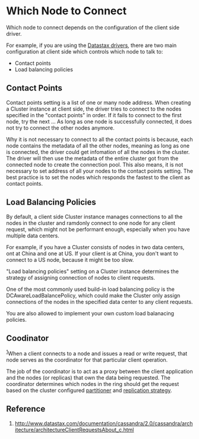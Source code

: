 # Which Node to Connect

Which node to connect depends on the configuration of the client side driver.

For example, if you are using the [Datastax drivers](http://www.datastax.com/download), there are two main configuration at client side which controls which node to talk to:

* Contact points
* Load balancing policies

## Contact Points

Contact points setting is a list of one or many node address. When creating a Cluster instance at client side, the driver tries to connect to the nodes specified in the "contact points" in order. If it fails to connect to the first node, try the next ... As long as one node is successfully connected, it does not try to connect the other nodes anymore.

Why it is not necessary to connect to all the contact points is because, each node contains the metadata of all the other nodes, meaning as long as one is connected, the driver could get infomation of all the nodes in the cluster. The driver will then use the metadata of the entire cluster got from the connected node to create the connection pool. This also means, it is not necessary to set address of all your nodes to the contact points setting. The best practice is to set the nodes which responds the fastest to the client as contact points.

## Load Balancing Policies

By default, a client side Cluster instance manages connections to all the nodes in the cluster and ramdonly connect to one node for any client request, which might not be performant enough, especially when you have multiple data centers.

For example, if you have a Cluster consists of nodes in two data centers, ont at China and one at US. If your client is at China, you don't want to connect to a US node, because it might be too slow.

"Load balancing policies" setting on a Cluster instance determines the strategy of assigning connection of nodes to client requests.

One of the most commonly used build-in load balancing policy is the DCAwareLoadBalancePolicy, which could make the Cluster only assign connections of the nodes in the specified data center to any client requests.

You are also allowed to implement your own custom load balanacing policies.

## Coodinator

<sup>[1](#ref_1)</sup>When a client connects to a node and issues a read or write request, that node serves as the coordinator for that particular client operation.

The job of the coordinator is to act as a proxy between the client application and the nodes (or replicas) that own the data being requested. The coordinator determines which nodes in the ring should get the request based on the cluster configured [partitioner](../replication/partitioners.html) and [replication strategy](../replication/replication_strategies.html).

## Reference

1. <a name="ref_1"></a>http://www.datastax.com/documentation/cassandra/2.0/cassandra/architecture/architectureClientRequestsAbout_c.html
